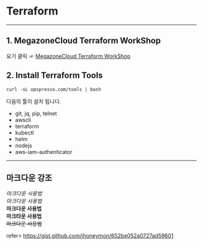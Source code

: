Terraform
==========
***

## 1. MegazoneCloud Terraform WorkShop
요기 클릭 ☞ [MegazoneCloud Terraform WorkShop](https://mzcdev.github.io/terraform-workshop/ "mzc terraform link")    

## 2. Install Terraform Tools
	curl -sL opspresso.com/tools | bash

다음의 툴이 설치 됩니다.
 - git, jq, pip, telnet
 - awscli
 - terraform
 - kubectl
 - helm
 - nodejs
 - aws-iam-authenticator   


***
마크다운 강조
----------
*마크다운 사용법*   
_마크다운 사용법_   
**마크다운 사용법**   
__마크타운 사용법__   
~~마크다운 사용법~~   

refer> https://gist.github.com/ihoneymon/652be052a0727ad59601